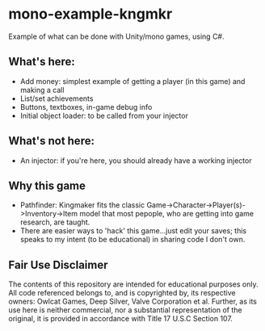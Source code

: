 # mono-example-kngmkr
Example of what can be done with Unity/mono games, using C#.

## What's here:
- Add money: simplest example of getting a player (in this game) and making a call
- List/set achievements
- Buttons, textboxes, in-game debug info
- Initial object loader: to be called from your injector

## What's not here:
- An injector: if you're here, you should already have a working injector

## Why this game
- Pathfinder: Kingmaker fits the classic Game->Character->Player(s)->Inventory->Item model that most pepople, who are getting into game research, are taught.
- There are easier ways to 'hack' this game...just edit your saves; this speaks to my intent (to be educational) in sharing code I don't own.


## Fair Use Disclaimer
The contents of this repository are intended for educational purposes only. All code referenced belongs to, and is copyrighted by, its respective owners: Owlcat Games, Deep Silver, Valve Corporation et al.  Further, as its use here is neither commercial, nor a substantial representation of the original, it is provided in accordance with Title 17 U.S.C Section 107.